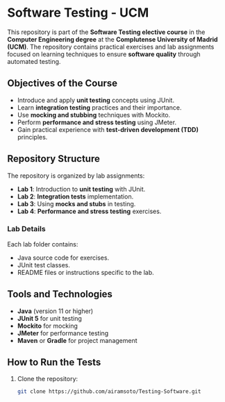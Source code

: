 # Software Testing - UCM

This repository is part of the **Software Testing elective course** in the **Computer Engineering degree** at the **Complutense University of Madrid (UCM)**. The repository contains practical exercises and lab assignments focused on learning techniques to ensure **software quality** through automated testing.

## Objectives of the Course

- Introduce and apply **unit testing** concepts using JUnit.  
- Learn **integration testing** practices and their importance.  
- Use **mocking and stubbing** techniques with Mockito.  
- Perform **performance and stress testing** using JMeter.  
- Gain practical experience with **test-driven development (TDD)** principles.  

## Repository Structure

The repository is organized by lab assignments:

- **Lab 1**: Introduction to **unit testing** with JUnit.  
- **Lab 2**: **Integration tests** implementation.  
- **Lab 3**: Using **mocks and stubs** in testing.  
- **Lab 4**: **Performance and stress testing** exercises.  

### Lab Details

Each lab folder contains:

- Java source code for exercises.  
- JUnit test classes.  
- README files or instructions specific to the lab.  

## Tools and Technologies

- **Java** (version 11 or higher)  
- **JUnit 5** for unit testing  
- **Mockito** for mocking  
- **JMeter** for performance testing  
- **Maven** or **Gradle** for project management  

## How to Run the Tests

1. Clone the repository:  
   ```bash
   git clone https://github.com/airamsoto/Testing-Software.git
